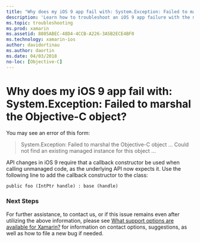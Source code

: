 ```yaml
---
title: "Why does my iOS 9 app fail with: System.Exception: Failed to marshal the Objective-C object?"
description: 'Learn how to troubleshoot an iOS 9 app failure with the message System.Exception: Failed to marshal the Objective-C object.'
ms.topic: troubleshooting
ms.prod: xamarin
ms.assetid: 8805ABEC-48D4-4CCB-A226-3A5B2ECE4BF0
ms.technology: xamarin-ios
author: davidortinau
ms.author: daortin
ms.date: 04/03/2018
no-loc: [Objective-C]
---
```


# Why does my iOS 9 app fail with: System.Exception: Failed to marshal the Objective-C object?

You may see an error of this form:

> System.Exception: Failed to marshal the Objective-C object ... Could not find an existing managed instance for this object ...

API changes in iOS 9 require that a callback constructor be used when calling unmanaged code, as the underlying API now expects it. Use the following line to add the callback constructor to the class: 

`public foo (IntPtr handle) : base (handle)` 

### Next Steps

For further assistance, to contact us, or if this issue remains even after utilizing the above information, please see [What support options are available for Xamarin?](~/cross-platform/troubleshooting/support-options.md) for information on contact options, suggestions, as well as how to file a new bug if needed. 
